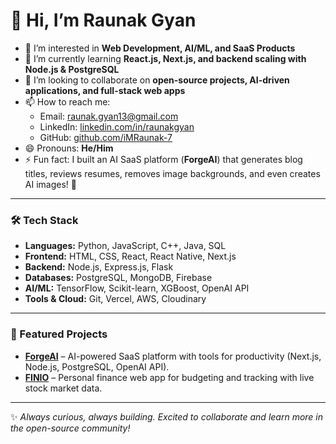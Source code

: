 # 👋 Hi, I’m Raunak Gyan  

- 👀 I’m interested in **Web Development, AI/ML, and SaaS Products**  
- 🌱 I’m currently learning **React.js, Next.js, and backend scaling with Node.js & PostgreSQL**  
- 💞️ I’m looking to collaborate on **open-source projects, AI-driven applications, and full-stack web apps**  
- 📫 How to reach me:  
  - Email: [raunak.gyan13@gmail.com](mailto:raunak.gyan13@gmail.com)  
  - LinkedIn: [linkedin.com/in/raunakgyan](https://linkedin.com/in/raunakgyan)  
  - GitHub: [github.com/iMRaunak-7](https://github.com/iMRaunak-7)  
- 😄 Pronouns: **He/Him**  
- ⚡ Fun fact: I built an AI SaaS platform (**ForgeAI**) that generates blog titles, reviews resumes, removes image backgrounds, and even creates AI images! 🚀  

---

### 🛠️ Tech Stack  
- **Languages:** Python, JavaScript, C++, Java, SQL  
- **Frontend:** HTML, CSS, React, React Native, Next.js  
- **Backend:** Node.js, Express.js, Flask  
- **Databases:** PostgreSQL, MongoDB, Firebase  
- **AI/ML:** TensorFlow, Scikit-learn, XGBoost, OpenAI API  
- **Tools & Cloud:** Git, Vercel, AWS, Cloudinary  

---

### 📌 Featured Projects  
- [**ForgeAI**](https://forge-ai-pied.vercel.app/) – AI-powered SaaS platform with tools for productivity (Next.js, Node.js, PostgreSQL, OpenAI API).  
- [**FINIO**](https://folio-app-gold.vercel.app/) – Personal finance web app for budgeting and tracking with live stock market data.  

---

✨ *Always curious, always building. Excited to collaborate and learn more in the open-source community!*  

